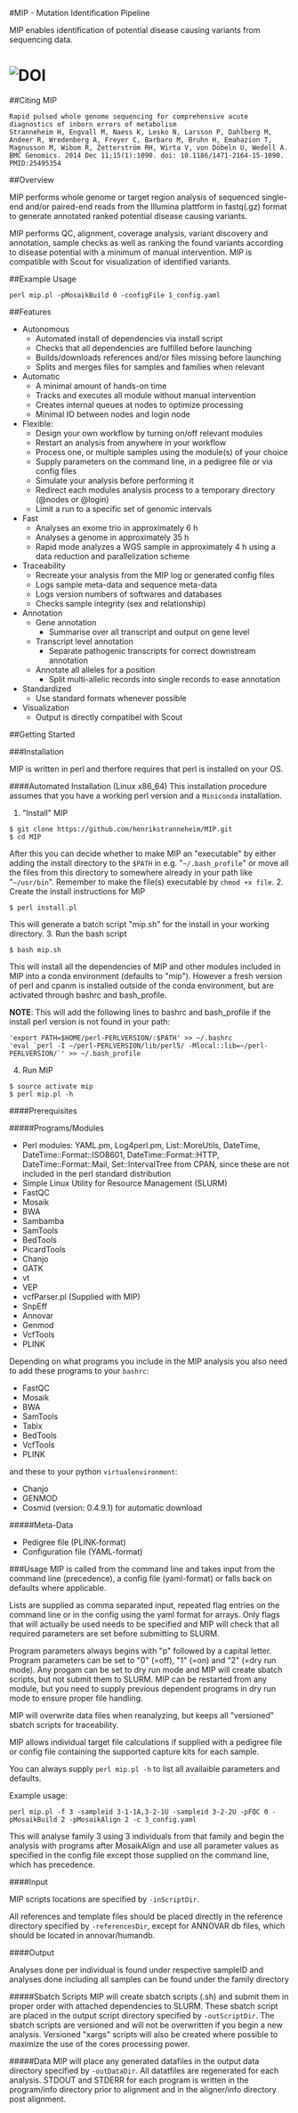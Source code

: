 #MIP - Mutation Identification Pipeline

MIP enables identification of potential disease causing variants from sequencing
data. 

![DOI](https://zenodo.org/badge/4091/henrikstranneheim/MIP.png)
=======

##Citing MIP
```
Rapid pulsed whole genome sequencing for comprehensive acute diagnostics of inborn errors of metabolism
Stranneheim H, Engvall M, Naess K, Lesko N, Larsson P, Dahlberg M, Andeer R, Wredenberg A, Freyer C, Barbaro M, Bruhn H, Emahazion T, Magnusson M, Wibom R, Zetterström RH, Wirta V, von Döbeln U, Wedell A.
BMC Genomics. 2014 Dec 11;15(1):1090. doi: 10.1186/1471-2164-15-1090.
PMID:25495354
```

##Overview

MIP performs whole genome or target region analysis of sequenced single-end and/or paired-end
reads from the Illumina plattform in fastq(.gz) format to generate annotated
ranked potential disease causing variants. 

MIP performs QC, alignment, coverage analysis, variant discovery and
annotation, sample checks as well as ranking the found variants according to disease potential
with a minimum of manual intervention. MIP is compatible with Scout for visualization of
identified variants.

##Example Usage
```
perl mip.pl -pMosaikBuild 0 -configFile 1_config.yaml
```

##Features
 - Autonomous
	* Automated install of dependencies via install script
 	* Checks that all dependencies are fulfilled before launching
 	* Builds/downloads references and/or files missing before launching
 	* Splits and merges files for samples and families when relevant
 - Automatic
	* A minimal amount of hands-on time
 	* Tracks and executes all module without manual intervention
 	* Creates internal queues at nodes to optimize processing
 	* Minimal IO between nodes and login node
 - Flexible:
 	* Design your own workflow by turning on/off relevant modules 
 	* Restart an analysis from anywhere in your workflow
 	* Process one, or multiple samples using the module(s) of your choice
 	* Supply parameters on the command line, in a pedigree file or via config files
 	* Simulate your analysis before performing it
 	* Redirect each modules analysis process to a temporary directory (@nodes or @login)
 	* Limit a run to a specific set of genomic intervals
 - Fast
 	* Analyses an exome trio in approximately 6 h
 	* Analyses a genome in approximately 35 h
 	* Rapid mode analyzes a WGS sample in approximately 4 h using a data reduction and parallelization scheme
 - Traceability
 	* Recreate your analysis from the MIP log or generated config files
 	* Logs sample meta-data and sequence meta-data
 	* Logs version numbers of softwares and databases
 	* Checks sample integrity (sex and relationship)
 - Annotation
 	* Gene annotation
 		* Summarise over all transcript and output on gene level
 	* Transcript level annotation
 		* Separate pathogenic transcripts for correct downstream annotation
 	* Annotate all alleles for a position
 		* Split multi-allelic records into single records to ease annotation
 - Standardized
 	* Use standard formats whenever possible
 - Visualization
 	* Output is directly compatibel with Scout

##Getting Started

###Installation

MIP is written in perl and therfore requires that perl is installed on your OS. 

####Automated Installation (Linux x86_64)
This installation procedure assumes that you have a working perl version and a `Miniconda`
installation.

1. "Install" MIP

 ```
 $ git clone https://github.com/henrikstranneheim/MIP.git
 $ cd MIP
 ```

 After this you can decide whether to make MIP an "executable" by either adding the install directory to the ``$PATH`` in e.g.  "``~/.bash_profile``" or move all the files from this directory to somewhere already in your path like "``~/usr/bin``". 
 Remember to make the file(s) executable by ``chmod +x file``.
2. Create the install instructions for MIP

 ```
 $ perl install.pl
 ```
This will generate a batch script "mip.sh" for the install in your working directory.
3. Run the bash script

 ```
 $ bash mip.sh
 ```
 This will install all the dependencies of MIP and other modules included in MIP into a conda environment (defaults to "mip"). 
 However a fresh version of perl and cpanm is installed outside of the conda environment, but are activated through bashrc and  bash_profile.

 **NOTE**: This will add the following lines to bashrc and bash_profile if the install perl version is not found in your path:
 ```   
 'export PATH=$HOME/perl-PERLVERSION/:$PATH' >> ~/.bashrc
 'eval `perl -I ~/perl-PERLVERSION/lib/perl5/ -Mlocal::lib=~/perl-PERLVERSION/`' >> ~/.bash_profile
 ```
4. Run MIP

 ```    
 $ source activate mip
 $ perl mip.pl -h
 ``` 

####Prerequisites

#####Programs/Modules
- Perl modules: YAML.pm, Log4perl.pm, List::MoreUtils, DateTime, DateTime::Format::ISO8601, DateTime::Format::HTTP, DateTime::Format::Mail, Set::IntervalTree from CPAN, since these are not included in the perl standard distribution
- Simple Linux Utility for Resource Management (SLURM)
- FastQC
- Mosaik
- BWA
- Sambamba
- SamTools
- BedTools
- PicardTools
- Chanjo
- GATK
- vt
- VEP
- vcfParser.pl (Supplied with MIP)
- SnpEff
- Annovar
- Genmod
- VcfTools
- PLINK

Depending on what programs you include in the MIP analysis you also need to add
these programs to your `bashrc`:

- FastQC
- Mosaik
- BWA
- SamTools
- Tabix
- BedTools
- VcfTools
- PLINK

and these to your python ``virtualenvironment``:

- Chanjo
- GENMOD
- Cosmid (version: 0.4.9.1) for automatic download

#####Meta-Data
- Pedigree file (PLINK-format)
- Configuration file (YAML-format)

###Usage
MIP is called from the command line and takes input from the command line
(precedence), a config file (yaml-format) or falls back on defaults where applicable.

Lists are supplied as comma separated input, repeated flag entries on the command line or 
in the config using the yaml format for arrays.
Only flags that will actually be used needs to be specified and MIP will check that all
required parameters are set before submitting to SLURM. 

Program parameters always begins with "p" followed by a capital letter. Program parameters can be set to "0"
(=off), "1" (=on) and "2" (=dry run mode). Any progam can be set to dry
run mode and MIP will create sbatch scripts, but not submit them to SLURM. MIP
can be restarted from any module, but you need to supply previous dependent
programs in dry run mode to ensure proper file handling. 

MIP will overwrite data files when reanalyzing, but keeps all "versioned" sbatch scripts for traceability.

MIP allows individual target file calculations if supplied with a pedigree file or config file
containing the supported capture kits for each sample.

You can always supply ```perl mip.pl -h``` to list all availaible parameters and
defaults.

Example usage:
```
perl mip.pl -f 3 -sampleid 3-1-1A,3-2-1U -sampleid 3-2-2U -pFQC 0 -pMosaikBuild 2 -pMosaikAlign 2 -c 3_config.yaml
```
This will analyse family 3 using 3 individuals from that family and begin the
analysis with programs after MosaikAlign and use all parameter values as
specified in the config file except those supplied on the command line, which
has precedence.

####Input

MIP scripts locations are specified by `-inScriptDir`.

All references and template files should be placed directly in the reference
directory specified by `-referencesDir`, except for ANNOVAR db files, which
should be located in annovar/humandb.

####Output

Analyses done per individual is found under respective sampleID and analyses
done including all samples can be found under the family directory

#####Sbatch Scripts
MIP will create sbatch scripts (.sh) and submit them in proper order with
attached dependencies to SLURM. These sbatch script are placed in the output
script directory specified by `-outScriptDir`. The sbatch scripts are versioned
and will not be overwritten if you begin a new analysis. Versioned "xargs" scripts will also
be created where possible to maximize the use of the cores processing power.

#####Data
MIP will place any generated datafiles in the output data directory specified by
`-outDataDir`. All datatfiles are regenerated for each analysis. STDOUT and
STDERR for each program is written in the program/info directory prior to
alignment and in the aligner/info directory post alignment.

